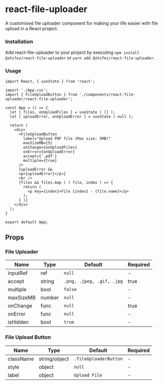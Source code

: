 # react-file-uploader

A customised file uploader component for making your life easier with file upload in a React project.

### Installation

Add react-file-uploader to your project by executing `npm install @zhifez/react-file-uploader` or `yarn add @zhifez/react-file-uploader`.

### Usage

```
import React, { useState } from 'react';

import './App.css';
import { FileUploadButton } from './components/react-file-uploader/react-file-uploader';

const App = () => {
  let [ files, onUploadFiles ] = useState ( [] );
  let [ uploadError, onUploadError ] = useState ( null );

  return (
    <div>
      <FileUploadButton 
        label="Upload PDF file (Max size: 5MB)"
        maxSizeMB={5}
        onChange={onUploadFiles}
        onError={onUploadError}
        accept={'.pdf'}
        multiple={true}
      />
      {uploadError && 
      <p>{uploadError}</p>}
      <br />
      {files && files.map ( ( file, index ) => {
        return ( 
          <p key={index}>File {index} - {file.name}</p>
        );
      } )}
    </div>
  );
}

export default App;
```

## Props

### File Uploader
| Name | Type | Default | Required |
| --- | --- | --- | --- |
| inputRef | ref | `null` | - |
| accept | string | `.png, .jpeg, .gif, .jpg` | true |
| multiple | bool | `false` | - |
| maxSizeMB | number | `null` | - |
| onChange | func | `null` | true |
| onError | func | `null` | - |
| isHidden | bool | `true` | - |

### File Upload Button
| Name | Type | Default | Required |
| --- | --- | --- | --- |
| className | string/object | `.fileUploaderButton` | - |
| style | object | `null` | - |
| label | object | `Upload File` | - |